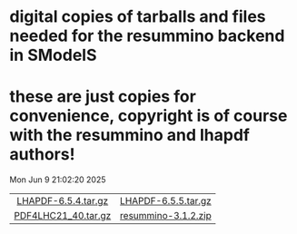 # digital copies of tarballs and files needed for the resummino backend in SModelS
# these are just copies for convenience, copyright is of course with the resummino and lhapdf authors!
Mon Jun  9 21:02:20 2025

|                    |                  |
|:------------------:|:----------------:|
|  [LHAPDF-6.5.4.tar.gz](LHAPDF-6.5.4.tar.gz) |  [LHAPDF-6.5.5.tar.gz](LHAPDF-6.5.5.tar.gz) |
|  [PDF4LHC21_40.tar.gz](PDF4LHC21_40.tar.gz) |  [resummino-3.1.2.zip](resummino-3.1.2.zip) |
